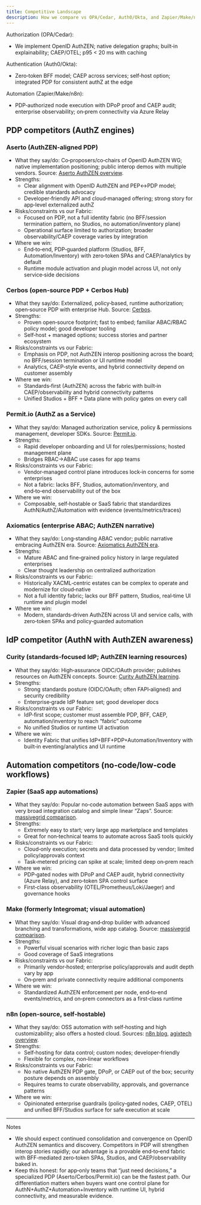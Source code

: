 ```yaml
---
title: Competitive Landscape
description: How we compare vs OPA/Cedar, Auth0/Okta, and Zapier/Make/n8n.
---
```


Authorization (OPA/Cedar):

- We implement OpenID AuthZEN; native delegation graphs; built‑in explainability; CAEP/OTEL; p95 < 20 ms with caching

Authentication (Auth0/Okta):

- Zero‑token BFF model; CAEP across services; self‑host option; integrated PDP for consistent authZ at the edge

Automation (Zapier/Make/n8n):

- PDP‑authorized node execution with DPoP proof and CAEP audit; enterprise observability; on‑prem connectivity via Azure Relay



## PDP competitors (AuthZ engines)

### Aserto (AuthZEN‑aligned PDP)

- What they say/do: Co‑proposers/co‑chairs of OpenID AuthZEN WG; native implementation positioning; public interop demos with multiple vendors. Source: [Aserto AuthZEN overview](https://www.aserto.com/lp/authzen).
- Strengths:
  - Clear alignment with OpenID AuthZEN and PEP↔PDP model; credible standards advocacy
  - Developer‑friendly API and cloud‑managed offering; strong story for app‑level externalized authZ
- Risks/constraints vs our Fabric:
  - Focused on PDP, not a full identity fabric (no BFF/session termination pattern, no Studios, no automation/inventory plane)
  - Operational surface limited to authorization; broader observability/CAEP coverage varies by integration
- Where we win:
  - End‑to‑end, PDP‑guarded platform (Studios, BFF, Automation/Inventory) with zero‑token SPAs and CAEP/analytics by default
  - Runtime module activation and plugin model across UI, not only service‑side decisions

### Cerbos (open‑source PDP + Cerbos Hub)

- What they say/do: Externalized, policy‑based, runtime authorization; open‑source PDP with enterprise Hub. Source: [Cerbos](https://www.cerbos.dev/).
- Strengths:
  - Proven open‑source footprint; fast to embed; familiar ABAC/RBAC policy model; good developer tooling
  - Self‑host + managed options; success stories and partner ecosystem
- Risks/constraints vs our Fabric:
  - Emphasis on PDP, not AuthZEN interop positioning across the board; no BFF/session termination or UI runtime model
  - Analytics, CAEP‑style events, and hybrid connectivity depend on customer assembly
- Where we win:
  - Standards‑first (AuthZEN) across the fabric with built‑in CAEP/observability and hybrid connectivity patterns
  - Unified Studios + BFF + Data plane with policy gates on every call

### Permit.io (AuthZ as a Service)

- What they say/do: Managed authorization service, policy & permissions management, developer SDKs. Source: [Permit.io](https://www.permit.io/).
- Strengths:
  - Rapid developer onboarding and UI for roles/permissions; hosted management plane
  - Bridges RBAC→ABAC use cases for app teams
- Risks/constraints vs our Fabric:
  - Vendor‑managed control plane introduces lock‑in concerns for some enterprises
  - Not a fabric: lacks BFF, Studios, automation/inventory, and end‑to‑end observability out of the box
- Where we win:
  - Composable, self‑hostable or SaaS fabric that standardizes AuthN/AuthZ/Automation with evidence (events/metrics/traces)

### Axiomatics (enterprise ABAC; AuthZEN narrative)

- What they say/do: Long‑standing ABAC vendor; public narrative embracing AuthZEN era. Source: [Axiomatics AuthZEN era](https://axiomatics.com/blog/introducing-the-era-of-authorization-with-authzen).
- Strengths:
  - Mature ABAC and fine‑grained policy history in large regulated enterprises
  - Clear thought leadership on centralized authorization
- Risks/constraints vs our Fabric:
  - Historically XACML‑centric estates can be complex to operate and modernize for cloud‑native
  - Not a full identity fabric; lacks our BFF pattern, Studios, real‑time UI runtime and plugin model
- Where we win:
  - Modern, standards‑driven AuthZEN across UI and service calls, with zero‑token SPAs and policy‑guarded automation

## IdP competitor (AuthN with AuthZEN awareness)

### Curity (standards‑focused IdP; AuthZEN learning resources)

- What they say/do: High‑assurance OIDC/OAuth provider; publishes resources on AuthZEN concepts. Source: [Curity AuthZEN learning](https://curity.io/resources/learn/authzen/).
- Strengths:
  - Strong standards posture (OIDC/OAuth; often FAPI‑aligned) and security credibility
  - Enterprise‑grade IdP feature set; good developer docs
- Risks/constraints vs our Fabric:
  - IdP‑first scope; customer must assemble PDP, BFF, CAEP, automation/inventory to reach “fabric” outcome
  - No unified Studios or runtime UI activation
- Where we win:
  - Identity Fabric that unifies IdP+BFF+PDP+Automation/Inventory with built‑in eventing/analytics and UI runtime

## Automation competitors (no‑code/low‑code workflows)

### Zapier (SaaS app automations)

- What they say/do: Popular no‑code automation between SaaS apps with very broad integration catalog and simple linear “Zaps”. Source: [massivegrid comparison](https://www.massivegrid.com/blog/n8n-vs-zapier-vs-make-which-workflow-automation-platform-is-right-for-you/).
- Strengths:
  - Extremely easy to start; very large app marketplace and templates
  - Great for non‑technical teams to automate across SaaS tools quickly
- Risks/constraints vs our Fabric:
  - Cloud‑only execution; secrets and data processed by vendor; limited policy/approvals context
  - Task‑metered pricing can spike at scale; limited deep on‑prem reach
- Where we win:
  - PDP‑gated nodes with DPoP and CAEP audit, hybrid connectivity (Azure Relay), and zero‑token SPA control surface
  - First‑class observability (OTEL/Prometheus/Loki/Jaeger) and governance hooks

### Make (formerly Integromat; visual automation)

- What they say/do: Visual drag‑and‑drop builder with advanced branching and transformations, wide app catalog. Source: [massivegrid comparison](https://www.massivegrid.com/blog/n8n-vs-zapier-vs-make-which-workflow-automation-platform-is-right-for-you/).
- Strengths:
  - Powerful visual scenarios with richer logic than basic zaps
  - Good coverage of SaaS integrations
- Risks/constraints vs our Fabric:
  - Primarily vendor‑hosted; enterprise policy/approvals and audit depth vary by app
  - On‑prem and private connectivity require additional components
- Where we win:
  - Standardized AuthZEN enforcement per node, end‑to‑end events/metrics, and on‑prem connectors as a first‑class runtime

### n8n (open‑source, self‑hostable)

- What they say/do: OSS automation with self‑hosting and high customizability; also offers a hosted cloud. Sources: [n8n blog](https://blog.n8n.io/free-zapier-alternatives/), [agixtech overview](https://agixtech.com/custom-ai-workflows-zapier-make-n8n/).
- Strengths:
  - Self‑hosting for data control; custom nodes; developer‑friendly
  - Flexible for complex, non‑linear workflows
- Risks/constraints vs our Fabric:
  - No native AuthZEN PDP gate, DPoP, or CAEP out of the box; security posture depends on assembly
  - Requires teams to curate observability, approvals, and governance patterns
- Where we win:
  - Opinionated enterprise guardrails (policy‑gated nodes, CAEP, OTEL) and unified BFF/Studios surface for safe execution at scale

---

Notes

- We should expect continued consolidation and convergence on OpenID AuthZEN semantics and discovery. Competitors in PDP will strengthen interop stories rapidly; our advantage is a provable end‑to‑end fabric with BFF‑mediated zero‑token SPAs, Studios, and CAEP/observability baked in.
- Keep this honest: for app‑only teams that “just need decisions,” a specialized PDP (Aserto/Cerbos/Permit.io) can be the fastest path. Our differentiation matters when buyers want one control plane for AuthN+AuthZ+Automation+Inventory with runtime UI, hybrid connectivity, and measurable evidence.